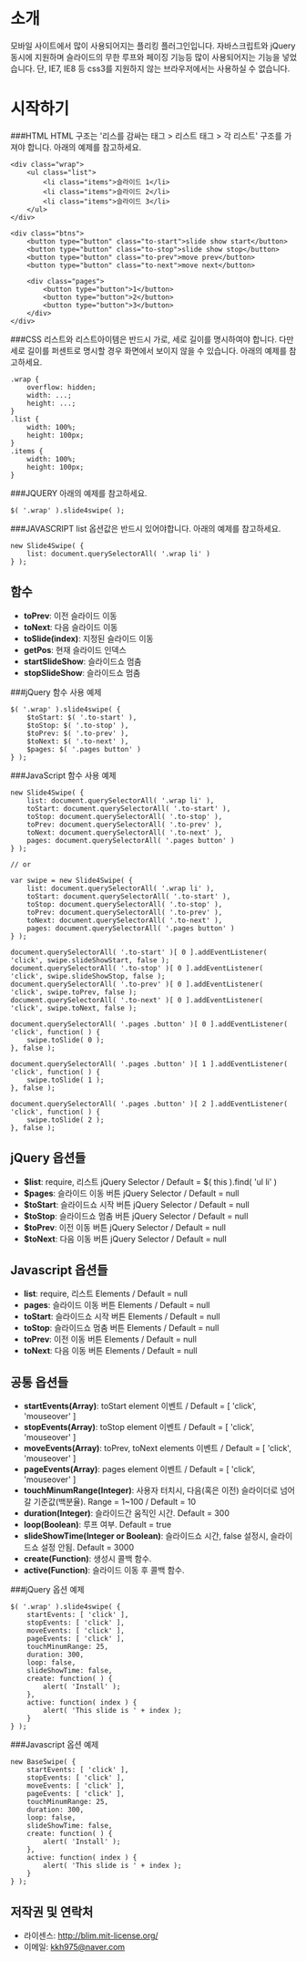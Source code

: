 소개
====
모바일 사이트에서 많이 사용되어지는 플리킹 플러그인입니다. 
자바스크립트와 jQuery 동시에 지원하며 슬라이드의 무한 루프와 페이징 기능등 많이 사용되어지는 기능을 넣었습니다. 
단, IE7, IE8 등 css3를 지원하지 않는 브라우저에서는 사용하실 수 없습니다.



시작하기
========

###HTML
HTML 구조는 '리스를 감싸는 태그 > 리스트 태그 > 각 리스트' 구조를 가져야 합니다.
아래의 예제를 참고하세요.

	<div class="wrap">
		<ul class="list">
			<li class="items">슬라이드 1</li>
			<li class="items">슬라이드 2</li>
			<li class="items">슬라이드 3</li>
		</ul>
	</div>

	<div class="btns">
		<button type="button" class="to-start">slide show start</button>
		<button type="button" class="to-stop">slide show stop</button>
		<button type="button" class="to-prev">move prev</button>
		<button type="button" class="to-next">move next</button>

		<div class="pages">
			<button type="button">1</button>
			<button type="button">2</button>
			<button type="button">3</button>
		</div>
	</div>



###CSS
리스트와 리스트아이템은 반드시 가로, 세로 길이를 명시하여야 합니다. 
다만 세로 길이를 퍼센트로 명시할 경우 화면에서 보이지 않을 수 있습니다.
아래의 예제를 참고하세요.

	.wrap {
		overflow: hidden;
		width: ...;
		height: ...;
	}
	.list {
		width: 100%; 
		height: 100px;
	}
	.items {
		width: 100%;
		height: 100px;
	}



###JQUERY
아래의 예제를 참고하세요.

	$( '.wrap' ).slide4swipe( );



###JAVASCRIPT
list 옵션값은 반드시 있어야합니다.
아래의 예제를 참고하세요.

	new Slide4Swipe( {
		list: document.querySelectorAll( '.wrap li' )
	} );



함수
----
- **toPrev**: 이전 슬라이드 이동
- **toNext**: 다음 슬라이드 이동
- **toSlide(index)**: 지정된 슬라이드 이동
- **getPos**: 현재 슬라이드 인덱스
- **startSlideShow**: 슬라이드쇼 멈춤
- **stopSlideShow**: 슬라이드쇼 멈춤

###jQuery 함수 사용 예제
	
	$( '.wrap' ).slide4swipe( {
		$toStart: $( '.to-start' ),
		$toStop: $( '.to-stop' ),
		$toPrev: $( '.to-prev' ),
		$toNext: $( '.to-next' ),
		$pages: $( '.pages button' )
	} );

###JavaScript 함수 사용 예제

	new Slide4Swipe( {
		list: document.querySelectorAll( '.wrap li' ),
		toStart: document.querySelectorAll( '.to-start' ),
		toStop: document.querySelectorAll( '.to-stop' ),
		toPrev: document.querySelectorAll( '.to-prev' ),
		toNext: document.querySelectorAll( '.to-next' ),
		pages: document.querySelectorAll( '.pages button' )
	} );

	// or

	var swipe = new Slide4Swipe( {
		list: document.querySelectorAll( '.wrap li' ),
		toStart: document.querySelectorAll( '.to-start' ),
		toStop: document.querySelectorAll( '.to-stop' ),
		toPrev: document.querySelectorAll( '.to-prev' ),
		toNext: document.querySelectorAll( '.to-next' ),
		pages: document.querySelectorAll( '.pages button' )
	} );

	document.querySelectorAll( '.to-start' )[ 0 ].addEventListener( 'click', swipe.slideShowStart, false );
	document.querySelectorAll( '.to-stop' )[ 0 ].addEventListener( 'click', swipe.slideShowStop, false );
	document.querySelectorAll( '.to-prev' )[ 0 ].addEventListener( 'click', swipe.toPrev, false );
	document.querySelectorAll( '.to-next' )[ 0 ].addEventListener( 'click', swipe.toNext, false );

	document.querySelectorAll( '.pages .button' )[ 0 ].addEventListener( 'click', function( ) {
		swipe.toSlide( 0 );
	}, false );

	document.querySelectorAll( '.pages .button' )[ 1 ].addEventListener( 'click', function( ) {
		swipe.toSlide( 1 );
	}, false );

	document.querySelectorAll( '.pages .button' )[ 2 ].addEventListener( 'click', function( ) {
		swipe.toSlide( 2 );
	}, false );



jQuery 옵션들
-------------
- **$list**: require, 리스트 jQuery Selector / Default = $( this ).find( 'ul li' )
- **$pages**: 슬라이드 이동 버튼 jQuery Selector / Default = null
- **$toStart**: 슬라이드쇼 시작 버튼 jQuery Selector / Default = null
- **$toStop**: 슬라이드쇼 멈춤 버튼 jQuery Selector / Default = null
- **$toPrev**: 이전 이동 버튼 jQuery Selector / Default = null
- **$toNext**: 다음 이동 버튼 jQuery Selector / Default = null

Javascript 옵션들
-----------------
- **list**: require, 리스트 Elements / Default = null
- **pages**: 슬라이드 이동 버튼 Elements / Default = null
- **toStart**: 슬라이드쇼 시작 버튼 Elements / Default = null
- **toStop**: 슬라이드쇼 멈춤 버튼 Elements / Default = null
- **toPrev**: 이전 이동 버튼 Elements / Default = null
- **toNext**: 다음 이동 버튼 Elements / Default = null

공통 옵션들
-----------
- **startEvents(Array)**: toStart element 이벤트 / Default = [ 'click', 'mouseover' ]
- **stopEvents(Array)**: toStop element 이벤트 / Default = [ 'click', 'mouseover' ]
- **moveEvents(Array)**: toPrev, toNext elements 이벤트 / Default = [ 'click', 'mouseover' ]
- **pageEvents(Array)**: pages element 이벤트 / Default = [ 'click', 'mouseover' ]
- **touchMinumRange(Integer)**: 사용자 터치시, 다음(혹은 이전) 슬라이더로 넘어갈 기준값(백분율). Range = 1~100 / Default = 10
- **duration(Integer)**: 슬라이드간 움직인 시간. Default = 300
- **loop(Boolean)**: 루프 여부. Default = true
- **slideShowTime(Integer or Boolean)**: 슬라이드쇼 시간, false 설정시, 슬라이드쇼 설정 안됨. Default = 3000
- **create(Function)**: 생성시 콜백 함수.
- **active(Function)**: 슬라이드 이동 후 콜백 함수.



###jQuery 옵션 예제
	
	$( '.wrap' ).slide4swipe( {
		startEvents: [ 'click' ],
		stopEvents: [ 'click' ],
		moveEvents: [ 'click' ],
		pageEvents: [ 'click' ],
		touchMinumRange: 25,
		duration: 300,
		loop: false,
		slideShowTime: false,
		create: function( ) {
			alert( 'Install' );
		},
		active: function( index ) {
			alert( 'This slide is ' + index );
		}		
	} );

###Javascript 옵션 예제

	new BaseSwipe( {
		startEvents: [ 'click' ],
		stopEvents: [ 'click' ],
		moveEvents: [ 'click' ],
		pageEvents: [ 'click' ],
		touchMinumRange: 25,
		duration: 300,
		loop: false,
		slideShowTime: false,
		create: function( ) {
			alert( 'Install' );
		},
		active: function( index ) {
			alert( 'This slide is ' + index );
		}	
	} );



저작권 및 연락처
----------------
- 라이센스: http://blim.mit-license.org/
- 이메일: kkh975@naver.com
